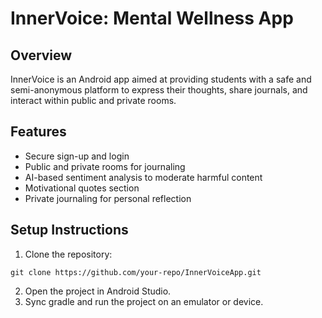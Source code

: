 # InnerVoice: Mental Wellness App

## Overview
InnerVoice is an Android app aimed at providing students with a safe and semi-anonymous platform to express their thoughts, share journals, and interact within public and private rooms. 

## Features
- Secure sign-up and login
- Public and private rooms for journaling
- AI-based sentiment analysis to moderate harmful content
- Motivational quotes section
- Private journaling for personal reflection

## Setup Instructions
1. Clone the repository:
```
git clone https://github.com/your-repo/InnerVoiceApp.git
```
2. Open the project in Android Studio.
3. Sync gradle and run the project on an emulator or device.


